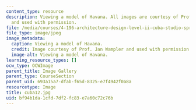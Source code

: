 ```yaml
---
content_type: resource
description: Viewing a model of Havana. All images are courtesy of Prof. Jan Wampler
  and used with permission.
file: /media/courses/4-196-architecture-design-level-ii-cuba-studio-spring-2004/bf94b1da1cfd7df2fc83e7a60c72c76b_cuba12.jpg
file_type: image/jpeg
image_metadata:
  caption: Viewing a model of Havana.
  credit: Image courtesy of Prof. Jan Wampler and used with permission.
  image-alt: Viewing a model of Havana.
learning_resource_types: []
ocw_type: OCWImage
parent_title: Image Gallery
parent_type: CourseSection
parent_uid: 693a15a7-dfab-f65d-8325-e7f4942f0a8a
resourcetype: Image
title: cuba12.jpg
uid: bf94b1da-1cfd-7df2-fc83-e7a60c72c76b
---
```

